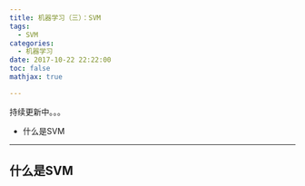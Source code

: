 ```yaml
---
title: 机器学习（三）：SVM
tags:
  - SVM
categories:
  - 机器学习
date: 2017-10-22 22:22:00
toc: false
mathjax: true

---
```


持续更新中。。。

<!-- more -->

- 什么是SVM


---

### <h2 id="什么是SVM">什么是SVM</h2>

